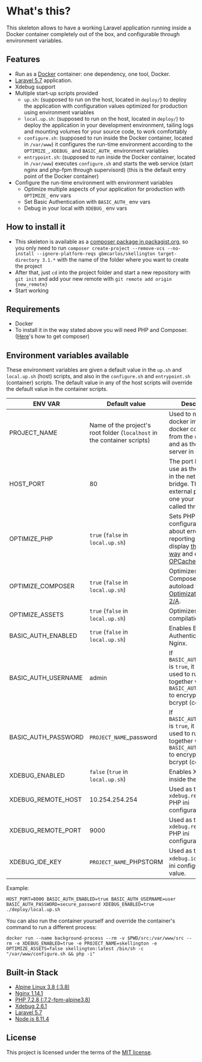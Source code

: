 # What's this?
This skeleton allows to have a working Laravel application running inside a Docker container completely out of the box, and configurable through environment variables.

## Features
* Run as a [Docker](https://docs.docker.com/) container: one dependency, one tool, Docker.
* [Laravel 5.7](https://laravel.com/docs/5.7) application.
* Xdebug support
* Multiple start-up scripts provided
    * `up.sh`: (supposed to run on the host, located in `deploy/`) to deploy the application with configuration values optimized for production using environment variables
    * `local.up.sh`: (supposed to run on the host, located in `deploy/`) to deploy the application in your development environment, tailing logs and mounting volumes for your source code, to work comfortably
    * `configure.sh`: (supposed to run inside the Docker container, located in `/var/www`) it configures the run-time environment according to the `OPTIMIZE_`, `XDEBUG_` and `BASIC_AUTH_` environment variables
    * `entrypoint.sh`: (supposed to run inside the Docker container, located in `/var/www`) executes `configure.sh` and starts the web service (start nginx and php-fpm through supervisord) (this is the default entry point of the Docker container)
* Configure the run-time environment with environment variables
    * Optimize multiple aspects of your application for production with `OPTIMIZE_` env vars
    * Set Basic Authentication with `BASIC_AUTH_` env vars
    * Debug in your local with `XDEBUG_` env vars

## How to install it
* This skeleton is available as a [composer package in packagist.org](https://packagist.org/packages/gbmcarlos/skellington), so you only need to run `composer create-project --remove-vcs --no-install --ignore-platform-reqs gbmcarlos/skellington target-directory 3.1.*` with the name of the folder where you want to create the project
* After that, just `cd` into the project folder and start a new repository with `git init` and add your new remote with `git remote add origin {new_remote}`
* Start working

## Requirements
* Docker
* To install it in the way stated above you will need PHP and Composer. ([Here](https://getcomposer.org/download/)'s how to get composer)

## Environment variables available
These environment variables are given a default value in the `up.sh` and `local.up.sh` (host) scripts, and also in the `configure.sh` and `entrypoint.sh` (container) scripts. The default value in any of the host scripts will override the default value in the container scripts.

|       ENV VAR        |                 Default value                 | Description |
| -------------------- | --------------------------------------------- | ----------- |
| PROJECT_NAME         | Name of the project's root folder (`localhost` in the container scripts)  | Used to name the docker image and docker container from the `up.sh` files, and as the name server in nginx. |
| HOST_PORT            | 80                                                                        | The port Docker will use as the host port in the network bridge. This is the external port, the one your app will be called through. |
| OPTIMIZE_PHP         | `true` (`false` in `local.up.sh`)                                         | Sets PHP's configuration values about error reporting and display [the right way](https://www.phptherightway.com/#error_reporting) and enables [OPCache](https://secure.php.net/book.opcache). |
| OPTIMIZE_COMPOSER    | `true` (`false` in `local.up.sh`)                                         | Optimizes Composer's autoload with [Optimization Level 2/A](https://getcomposer.org/doc/articles/autoloader-optimization.md#optimization-level-2-a-authoritative-class-maps). |
| OPTIMIZE_ASSETS      | `true` (`false` in `local.up.sh`)                                         | Optimizes assets compilation. |
| BASIC_AUTH_ENABLED   | `true` (`false` in `local.up.sh`)                                         | Enables Basic Authentication with Nginx. |
| BASIC_AUTH_USERNAME  | admin                                                                     | If `BASIC_AUTH_ENABLED` is `true`, it will be used to run `htpasswd` together with `BASIC_AUTH_PASSWORD` to encrypt with bcrypt (cost 10). |
| BASIC_AUTH_PASSWORD  | `PROJECT_NAME`_password                                                   | If `BASIC_AUTH_ENABLED` is `true`, it will be used to run `htpasswd` together with `BASIC_AUTH_USERNAME` to encrypt with bcrypt (cost 10). |
| XDEBUG_ENABLED       | `false` (`true` in `local.up.sh`)                                         | Enables Xdebug inside the container. |
| XDEBUG_REMOTE_HOST   | 10.254.254.254                                                            | Used as the `xdebug.remote_host` PHP ini configuration value. |
| XDEBUG_REMOTE_PORT   | 9000                                                                      | Used as the `xdebug.remote_port` PHP ini configuration value. |
| XDEBUG_IDE_KEY       | `PROJECT_NAME`_PHPSTORM                                                   | Used as the `xdebug.idekey` PHP ini configuration value. |

Example:
```
HOST_PORT=8000 BASIC_AUTH_ENABLED=true BASIC_AUTH_USERNAME=user BASIC_AUTH_PASSWORD=secure_password XDEBUG_ENABLED=true ./deploy/local.up.sh
```  
You can also run the container yourself and override the container's command to run a different process:
```
docker run --name background-process --rm -v $PWD/src:/var/www/src --rm -e XDEBUG_ENABLED=true -e PROJECT_NAME=skellington -e OPTIMIZE_ASSETS=false skellington:latest /bin/sh -c "/var/www/configure.sh && php -i"
```

## Built-in Stack
* [Alpine Linux 3.8 (:3.8)](https://hub.docker.com/_/alpine/)
* [Nginx 1.14.1](http://nginx.org/)
* [PHP 7.2.8 (:7.2-fpm-alpine3.8)](https://hub.docker.com/_/php/)
* [Xdebug 2.6.1](https://xdebug.org/)
* [Laravel 5.7](https://laravel.com/docs/5.7/)
* [Node.js 8.11.4](https://nodejs.org/en/docs/)

## License
This project is licensed under the terms of the [MIT license](https://opensource.org/licenses/MIT).